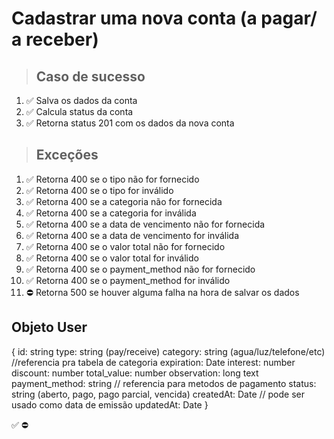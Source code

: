 # Cadastrar uma nova conta (a pagar/ a receber)

> ## Caso de sucesso

1. ✅ Salva os dados da conta
2. ✅ Calcula status da conta
3. ✅ Retorna status 201 com os dados da nova conta

> ## Exceções
1. ✅ Retorna 400 se o tipo não for fornecido
2. ✅ Retorna 400 se o tipo for inválido
3. ✅ Retorna 400 se a categoria não for fornecida
4. ✅ Retorna 400 se a categoria for inválida
5. ✅ Retorna 400 se a data de vencimento não for fornecida
6. ✅ Retorna 400 se a data de vencimento for inválida
7. ✅ Retorna 400 se o valor total não for fornecido
8. ✅ Retorna 400 se o valor total for inválido
9. ✅ Retorna 400 se o payment_method não for fornecido
10. ✅ Retorna 400 se o payment_method for inválido
11. ⛔ Retorna 500 se houver alguma falha na hora de salvar os dados


## Objeto User
{
  	id: string
    type: string (pay/receive)
    category: string (agua/luz/telefone/etc) //referencia pra tabela de categoria
    expiration: Date
    interest: number
    discount: number
    total_value: number
    observation: long text
    payment_method: string // referencia para metodos de pagamento
    status: string (aberto, pago, pago parcial, vencida)
    createdAt: Date // pode ser usado como data de emissão
    updatedAt: Date
}

✅
⛔